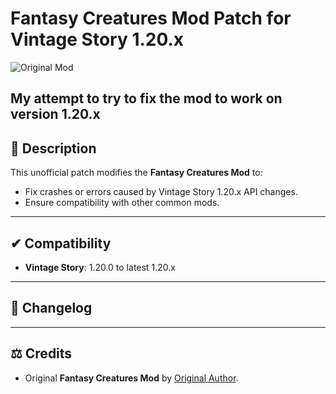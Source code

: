# Fantasy Creatures Mod Patch for Vintage Story 1.20.x

![Original Mod](https://mods.vintagestory.at/fantasycreatures)

My attempt to try to fix the mod to work on version 1.20.x
---

## 📖 Description

This unofficial patch modifies the **Fantasy Creatures Mod** to:
- Fix crashes or errors caused by Vintage Story 1.20.x API changes.
- Ensure compatibility with other common mods.

---

## ✔ Compatibility

- **Vintage Story**: 1.20.0 to latest 1.20.x

---

## 📜 Changelog


---

## ⚖ Credits

- Original **Fantasy Creatures Mod** by [Original Author](https://mods.vintagestory.at/show/user/de33ced0fb3dfdfe535a).
